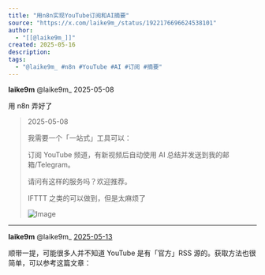 ```yaml
---
title: "用n8n实现YouTube订阅和AI摘要"
source: "https://x.com/laike9m_/status/1922176696624538101"
author:
  - "[[@laike9m_]]"
created: 2025-05-16
description:
tags:
  - "@laike9m_ #n8n #YouTube #AI #订阅 #摘要"
---
```

**laike9m** @laike9m\_ 2025-05-08

用 n8n 弄好了

> 2025-05-08
> 
> 我需要一个「一站式」工具可以：
> 
> 订阅 YouTube 频道，有新视频后自动使用 AI 总结并发送到我的邮箱/Telegram。
> 
> 请问有这样的服务吗？欢迎推荐。
> 
> IFTTT 之类的可以做到，但是太麻烦了
> 
> ![Image](https://pbs.twimg.com/media/GqzxfTSbsAA8xkx?format=jpg&name=large)

---

**laike9m** @laike9m\_ [2025-05-13](https://x.com/laike9m_/status/1922180503744008501)

顺带一提，可能很多人并不知道 YouTube 是有「官方」RSS 源的。获取方法也很简单，可以参考这篇文章：
